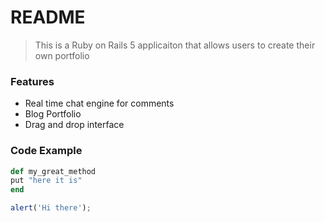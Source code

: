 # README

> This is a Ruby on Rails 5 applicaiton that allows users to create their own portfolio

### Features

- Real time chat engine for comments
- Blog Portfolio
- Drag and drop interface

### Code Example

``` ruby
def my_great_method
put "here it is"
end 
```

``` javascript
alert('Hi there');
```
